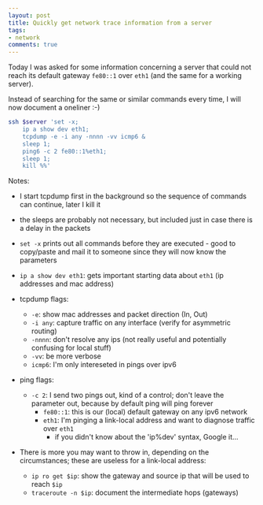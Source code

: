 ```yaml
---
layout: post
title: Quickly get network trace information from a server
tags:
- network
comments: true
---
```


Today I was asked for some information concerning a server that could not reach its default gateway `fe80::1` over `eth1` (and the same for a working server).

Instead of searching for the same or similar commands every time, I will now document a oneliner :-)

```bash
ssh $server 'set -x;
	ip a show dev eth1;
	tcpdump -e -i any -nnnn -vv icmp6 &
	sleep 1;
	ping6 -c 2 fe80::1%eth1;
	sleep 1;
	kill %%'
```

Notes:

* I start tcpdump first in the background so the sequence of commands can continue, later I kill it
* the sleeps are probably not necessary, but included just in case there is a delay in the packets
* `set -x` prints out all commands before they are executed - good to copy/paste and mail it to someone since they will now know the parameters
* `ip a show dev eth1`: gets important starting data about `eth1` (ip addresses and mac address)
* tcpdump flags:
	* `-e`: show mac addresses and packet direction (In, Out)
	* `-i any`: capture traffic on any interface (verify for asymmetric routing)
	* `-nnnn`: don't resolve any ips (not really useful and potentially confusing for local stuff)
	* `-vv`: be more verbose
	* `icmp6`: I'm only intereseted in pings over ipv6
* ping flags:
  * `-c 2`: I send two pings out, kind of a control; don't leave the parameter out, because by default ping will ping forever
	* `fe80::1`: this is our (local) default gateway on any ipv6 network
	* `eth1`: I'm pinging a link-local address and want to diagnose traffic over `eth1`
		* if you didn't know about the 'ip%dev' syntax, Google it...

* There is more you may want to throw in, depending on the circumstances; these are useless for a link-local address:
	* `ip ro get $ip`: show the gateway and source ip that will be used to reach `$ip`
	* `traceroute -n $ip`: document the intermediate hops (gateways)

